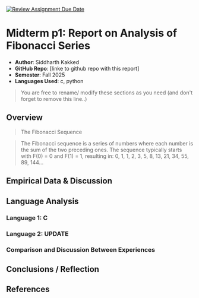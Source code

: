 [![Review Assignment Due Date](https://classroom.github.com/assets/deadline-readme-button-22041afd0340ce965d47ae6ef1cefeee28c7c493a6346c4f15d667ab976d596c.svg)](https://classroom.github.com/a/kdfTwECC)
# Midterm p1: Report on Analysis of Fibonacci  Series
* **Author**: Siddharth Kakked
* **GitHub Repo**: [linke to github repo with this report]
* **Semester**: Fall 2025
* **Languages Used**: c, python

> You are free to rename/ modify these sections as you need (and don't forget to remove this line..)

## Overview
> The Fibonacci Sequence

> The Fibonacci sequence is a series of numbers where each number is the sum of the two preceding ones. The sequence typically starts with F(0) = 0 and F(1) = 1, resulting in: 0, 1, 1, 2, 3, 5, 8, 13, 21, 34, 55, 89, 144...


## Empirical Data & Discussion 


## Language Analysis


### Language 1: C



### Language 2: UPDATE



### Comparison and Discussion Between Experiences


## Conclusions / Reflection

## References

